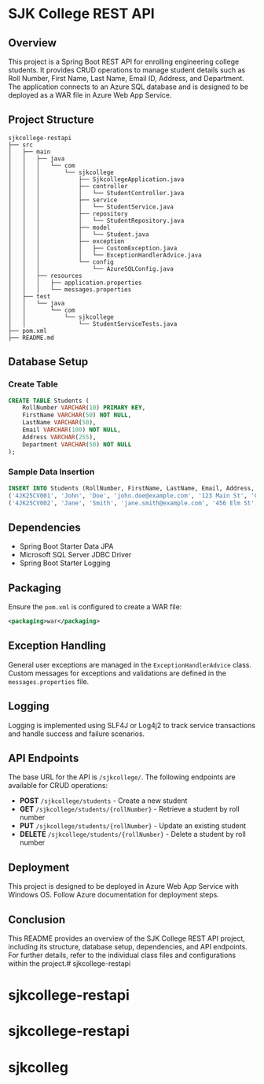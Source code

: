 # SJK College REST API

## Overview
This project is a Spring Boot REST API for enrolling engineering college students. It provides CRUD operations to manage student details such as Roll Number, First Name, Last Name, Email ID, Address, and Department. The application connects to an Azure SQL database and is designed to be deployed as a WAR file in Azure Web App Service.

## Project Structure
```
sjkcollege-restapi
├── src
│   ├── main
│   │   ├── java
│   │   │   └── com
│   │   │       └── sjkcollege
│   │   │           ├── SjkcollegeApplication.java
│   │   │           ├── controller
│   │   │           │   └── StudentController.java
│   │   │           ├── service
│   │   │           │   └── StudentService.java
│   │   │           ├── repository
│   │   │           │   └── StudentRepository.java
│   │   │           ├── model
│   │   │           │   └── Student.java
│   │   │           ├── exception
│   │   │           │   ├── CustomException.java
│   │   │           │   └── ExceptionHandlerAdvice.java
│   │   │           └── config
│   │   │               └── AzureSQLConfig.java
│   │   ├── resources
│   │   │   ├── application.properties
│   │   │   └── messages.properties
│   ├── test
│   │   └── java
│   │       └── com
│   │           └── sjkcollege
│   │               └── StudentServiceTests.java
├── pom.xml
├── README.md
```

## Database Setup
### Create Table
```sql
CREATE TABLE Students (
    RollNumber VARCHAR(10) PRIMARY KEY,
    FirstName VARCHAR(50) NOT NULL,
    LastName VARCHAR(50),
    Email VARCHAR(100) NOT NULL,
    Address VARCHAR(255),
    Department VARCHAR(50) NOT NULL
);
```

### Sample Data Insertion
```sql
INSERT INTO Students (RollNumber, FirstName, LastName, Email, Address, Department) VALUES
('4JK25CV001', 'John', 'Doe', 'john.doe@example.com', '123 Main St', 'Computer Science'),
('4JK25CV002', 'Jane', 'Smith', 'jane.smith@example.com', '456 Elm St', 'Electrical Engineering');
```

## Dependencies
- Spring Boot Starter Data JPA
- Microsoft SQL Server JDBC Driver
- Spring Boot Starter Logging

## Packaging
Ensure the `pom.xml` is configured to create a WAR file:
```xml
<packaging>war</packaging>
```

## Exception Handling
General user exceptions are managed in the `ExceptionHandlerAdvice` class. Custom messages for exceptions and validations are defined in the `messages.properties` file.

## Logging
Logging is implemented using SLF4J or Log4j2 to track service transactions and handle success and failure scenarios.

## API Endpoints
The base URL for the API is `/sjkcollege/`. The following endpoints are available for CRUD operations:
- **POST** `/sjkcollege/students` - Create a new student
- **GET** `/sjkcollege/students/{rollNumber}` - Retrieve a student by roll number
- **PUT** `/sjkcollege/students/{rollNumber}` - Update an existing student
- **DELETE** `/sjkcollege/students/{rollNumber}` - Delete a student by roll number

## Deployment
This project is designed to be deployed in Azure Web App Service with Windows OS. Follow Azure documentation for deployment steps.

## Conclusion
This README provides an overview of the SJK College REST API project, including its structure, database setup, dependencies, and API endpoints. For further details, refer to the individual class files and configurations within the project.# sjkcollege-restapi
# sjkcollege-restapi
# sjkcollege-restapi
# sjkcolleg
